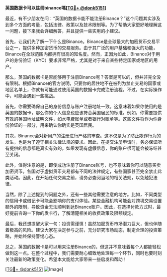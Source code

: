 **英国数据卡可以註冊binance嗎[[TG💪+ @donk5151](https://t.me/s/donk5151)]**

最近，有不少朋友在问：“英国的数据卡能不能注册Binance？”这个问题其实涉及到多个方面的考量，包括法律、政策以及技术限制等。为了帮助大家更好地理解这一问题，接下来我会详细解答，并且提供一些实用的小建议。

首先，让我们先了解一下什么是Binance。Binance是全球最大的加密货币交易平台之一，提供多种加密货币的交易服务。由于其广泛的用户基础和强大的功能，Binance在全球范围内都拥有很高的知名度。然而，正因为如此，Binance对于用户的身份验证（KYC）要求非常严格，尤其是对于来自某些特定国家或地区的用户。

那么，英国的数据卡是否能够用于注册Binance呢？答案是可以的，但并非完全没有限制。根据Binance的官方说明，只要你的居住地不在被列为禁止交易的国家或地区名单上，你就有可能通过使用英国的数据卡完成注册流程。不过，在实际操作中，可能会遇到一些挑战。

首先，你需要确保自己的身份信息与账户注册地址一致。这意味着如果你使用的是英国的数据卡，那么你的个人信息也应该符合英国居民的标准。例如，你需要提供有效的英国地址证明文件，如水电费账单或者银行对账单等。这些文件将作为你身份验证的一部分，用来确认你确实是英国居民。

其次，Binance会对新用户的注册进行严格的审查。这不仅是为了防止欺诈行为的发生，也是为了遵守相关法律法规的要求。因此，在提交注册申请时，务必保证所有提供的信息都是真实有效的。如果发现有虚假信息，你的账户很可能会被冻结甚至关闭。

此外，值得注意的是，即使成功注册了Binance账号，也不意味着你可以随意买卖加密货币。各国对于虚拟货币交易都有不同的法律规定，有些国家甚至完全禁止此类活动。因此，在开始任何交易之前，请务必查阅当地的相关法规，以免触犯法律。

当然，除了上述提到的问题之外，还有一些其他需要注意的地方。比如，不同类型的信用卡或借记卡可能会影响你的支付体验。某些金融机构可能会对跨境交易设置额外的限制，导致资金无法顺利到达Binance账户。因此，在选择付款方式时，最好提前咨询一下你的发卡行，了解清楚相关的收费政策及限额规定。

最后，我还想提醒大家一句：投资需谨慎！虽然加密货币市场潜力巨大，但也伴随着极高的风险。建议大家在决定参与之前，充分研究市场动态，制定合理的投资策略，并始终保持警惕心态。

总之，英国的数据卡是可以用来注册Binance的，但这并不意味着每个人都能轻松做到这一点。在整个过程中，我们需要耐心细致地处理每一个环节，同时也要时刻关注最新的政策变化。希望本文能给大家带来一些启发和帮助！

[[TG💪+ @donk5151](https://t.me/s/donk5151) ![Image](https://i.postimg.cc/rwNCRYN7/Snipaste-2025-04-30-17-27-05.png)]